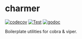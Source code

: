 # charmer
[![codecov](https://img.shields.io/codecov/c/gh/clambin/go-common/charmer?style=plastic)](https://app.codecov.io/gh/clambin/go-common/charmer)
[![Test](https://github.com/clambin/go-common/actions/workflows/push.yaml/badge.svg)](https://github.com/clambin/go-common/actions/workflows/push.yaml)
[![godoc](https://pkg.go.dev/badge/github.com/clambin/go-common/charmer?utm_source=godoc)](https://pkg.go.dev/github.com/clambin/go-common/charmer)

Boilerplate utilities for cobra & viper.